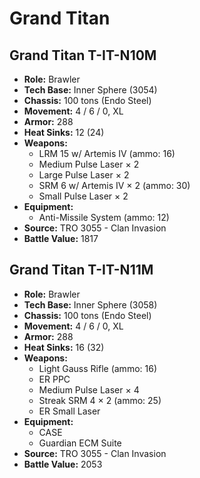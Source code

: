 # Grand Titan
## Grand Titan T-IT-N10M
- **Role:** Brawler
- **Tech Base:** Inner Sphere (3054)
- **Chassis:** 100 tons (Endo Steel)
- **Movement:** 4 / 6 / 0, XL
- **Armor:** 288
- **Heat Sinks:** 12 (24)
- **Weapons:**
  - LRM 15 w/ Artemis IV (ammo: 16)
  - Medium Pulse Laser × 2
  - Large Pulse Laser × 2
  - SRM 6 w/ Artemis IV × 2 (ammo: 30)
  - Small Pulse Laser × 2
- **Equipment:**
  - Anti-Missile System (ammo: 12)
- **Source:** TRO 3055 - Clan Invasion
- **Battle Value:** 1817

## Grand Titan T-IT-N11M
- **Role:** Brawler
- **Tech Base:** Inner Sphere (3058)
- **Chassis:** 100 tons (Endo Steel)
- **Movement:** 4 / 6 / 0, XL
- **Armor:** 288
- **Heat Sinks:** 16 (32)
- **Weapons:**
  - Light Gauss Rifle (ammo: 16)
  - ER PPC
  - Medium Pulse Laser × 4
  - Streak SRM 4 × 2 (ammo: 25)
  - ER Small Laser
- **Equipment:**
  - CASE
  - Guardian ECM Suite
- **Source:** TRO 3055 - Clan Invasion
- **Battle Value:** 2053

